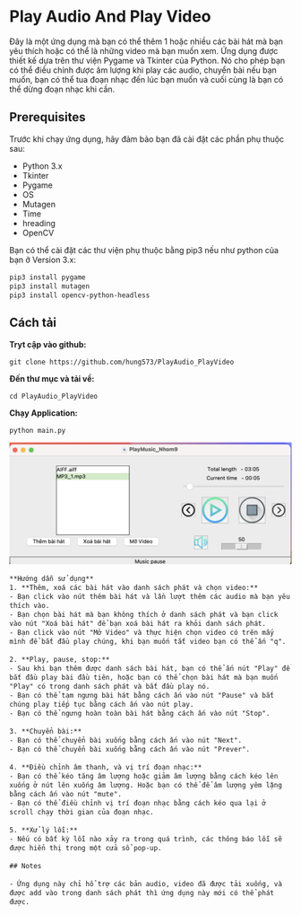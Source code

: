 # Play Audio And Play Video

Đây là một ứng dụng mà bạn có thể thêm 1 hoặc nhiều các bài hát mà bạn yêu thích hoặc có thể là những video mà bạn muốn xem. Ứng dụng được thiết kế dựa trên thư viện Pygame và Tkinter của Python. Nó cho phép bạn có thể điều chỉnh được âm lượng khi play các audio, chuyển bài nếu bạn muốn, bạn có thể tua đoạn nhạc đến lúc bạn muốn và cuối cùng là bạn có thể dừng đoạn nhạc khi cần.

## Prerequisites

Trước khi chạy ứng dụng, hãy đảm bảo bạn đã cài đặt các phần phụ thuộc sau:

- Python 3.x
- Tkinter
- Pygame
- OS
- Mutagen
- Time
- hreading
- OpenCV

Bạn có thể cài đặt các thư viện phụ thuộc bằng pip3 nếu như python của bạn ở Version 3.x:

```
pip3 install pygame
pip3 install mutagen
pip3 install opencv-python-headless
```
## Cách tải

**Tryt cập vào github:**
```
git clone https://github.com/hung573/PlayAudio_PlayVideo
```
**Đến thư mục và tải về:** 
```
cd PlayAudio_PlayVideo
```
**Chạy Application:** 
```
python main.py
```
![UI_Main](img/UI_main.png)
```
**Hướng dẫn sử dụng** 
1. **Thêm, xoá các bài hát vào danh sách phát và chọn video:**
- Bạn click vào nút thêm bài hát và lần lượt thêm các audio mà bạn yêu thích vào.
- Bạn chọn bài hát mà bạn không thích ở danh sách phát và bạn click vào nút "Xoá bài hát" để bạn xoá bài hát ra khỏi danh sách phát.
- Bạn click vào nút "Mở Video" và thực hiện chọn video có trên mấy mình để bắt đầu play chúng, khi bạn muốn tắt video bạn có thể ấn "q".

2. **Play, pause, stop:**
- Sau khi bạn thêm được danh sách bài hát, bạn có thể ấn nút "Play" để bắt đầu play bài đầu tiên, hoặc bạn có thể chọn bài hát mà bạn muốn "Play" có trong danh sách phát và bắt đầu play nó.
- Bạn có thể tạm ngưng bài hát bằng cách ấn vào nút "Pause" và bắt chúng play tiếp tục bằng cách ấn vào nút play.
- Bạn có thể ngưng hoàn toàn bài hát bằng cách ấn vào nút "Stop".

3. **Chuyển bài:**
- Bạn có thể chuyển bài xuống bằng cách ấn vào nút "Next".
- Bạn có thể chuyển bài xuống bằng cách ấn vào nút "Prever".

4. **Điều chỉnh âm thanh, và vị trí đoạn nhạc:**
- Bạn có thể kéo tăng âm lượng hoặc giảm âm lượng bằng cách kéo lên xuống ở nút lên xuống âm lượng. Hoặc bạn có thể để âm lượng yêm lặng bằng cách ấn vào nút "mute".
- Bạn có thể điều chỉnh vị trí đoạn nhạc bằng cách kéo qua lại ở scroll chạy thời gian của đoạn nhạc.

5. **Xử lý lỗi:**
- Nếu có bất kỳ lỗi nào xảy ra trong quá trình, các thông báo lỗi sẽ được hiển thị trong một cửa sổ pop-up.

## Notes

- Ứng dụng này chỉ hổ trợ các bản audio, video đã được tải xuống, và được add vào trong danh sách phát thì ứng dụng này mới có thể phát được.
